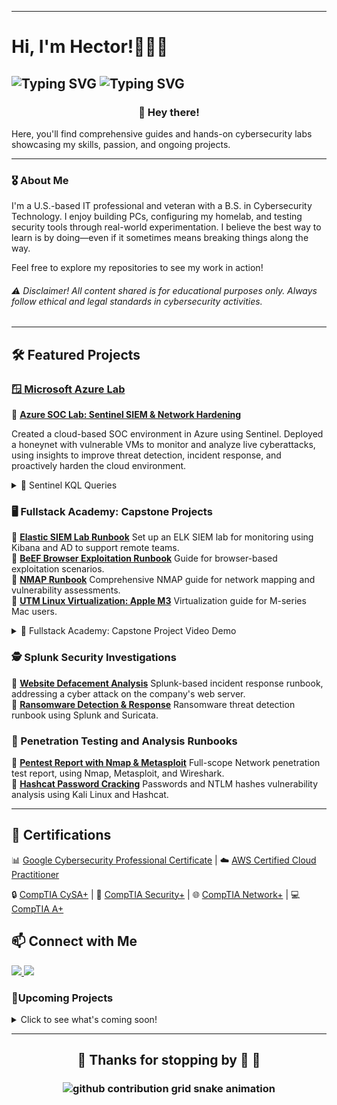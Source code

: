 
----

<h1> Hi, I'm Hector!🧑🏿‍💻</h1>

<h2 align="left">
    <img src="https://readme-typing-svg.herokuapp.com?font=Fira+Code+Medium&size=35&duration=3500&color=2A8BF7&repeat=false&random=false&width=445&lines=%22Hello%2C+World!%22;Welcome%2C" alt="Typing SVG" />

 <img src="https://readme-typing-svg.herokuapp.com?font=Fira+Code+Medium&size=35&duration=3500&pause=1000&color=2A8BF7&repeat=false&random=false&width=600&lines=+++++++++++++++++++++++++++++++++++;Checkout+my+projects.;Networking+Labs+%F0%9F%9B%9C;Cybersecurity+Portfolio%F0%9F%9B%A1%EF%B8%8F" alt="Typing SVG" />

</h2>

<div align="center">
  <h3>👋 Hey there!</h3>
</div>

<p> Here, you'll find comprehensive guides and hands-on cybersecurity labs showcasing my skills, passion, and ongoing projects. </p>

---

<h3>🎖️ About Me </h3>

<p>I'm a U.S.-based IT professional and veteran with a B.S. in Cybersecurity Technology. I enjoy building PCs, configuring my homelab, and testing security tools through real-world experimentation. I believe the best way to learn is by doing—even if it sometimes means breaking things along the way. </p>
<p> Feel free to explore my repositories to see my work in action! </p>

<h6>⚠️ Disclaimer! 
    All content shared is for educational purposes only. Always follow ethical and legal standards in cybersecurity activities. </h6>

----

<h2> 🛠️ Featured Projects</h2>

### 🪟[ Microsoft Azure Lab](https://github.com/reyestech/Azure-Honeynet-and-Sentinel-Hardening-/tree/main)
🔹 [**Azure SOC Lab: Sentinel SIEM & Network Hardening**](https://github.com/reyestech/Azure-Honeynet-and-Sentinel-Hardening-/tree/main)
<p> Created a cloud-based SOC environment in Azure using Sentinel. Deployed a honeynet with vulnerable VMs to monitor and analyze live cyberattacks, using insights to improve threat detection, incident response, and proactively harden the
  cloud environment.
    
<details>
  <summary>📑 Sentinel KQL Queries</summary>
  <ul>
    <li><a href="https://github.com/reyestech/KQL-Queries-Sheet-For-Azure-Honeynet-trap/tree/main">KQL Query Guidelines</a></li>
  </ul>
</details>
</details>

<p> 

### 🖥️ Fullstack Academy: Capstone Projects 
🔸 [**Elastic SIEM Lab Runbook**](https://github.com/reyestech/Elastic-SIEM-Lab-Runbook) Set up an ELK SIEM lab for monitoring using Kibana and AD to support remote teams.  
🔸 [**BeEF Browser Exploitation Runbook**](https://github.com/reyestech/BeEF-Browser-Exploitation-Framework-Runbook/blob/main/README.md) Guide for browser-based exploitation scenarios.  
🔸 [**NMAP Runbook**](https://github.com/reyestech/NMAP-Runbook) Comprehensive NMAP guide for network mapping and vulnerability assessments.  
🔸 [**UTM Linux Virtualization: Apple M3**](https://github.com/reyestech/UTM-Virtual-Machines-for-M1-M2-Mac-Kali-Linux-Tutorial/tree/main) Virtualization guide for M-series Mac users.  
 
 <details>
  <summary>🎥 Fullstack Academy: Capstone Project Video Demo</summary>
  <a href="https://www.youtube.com/watch?v=j60MCJAZG3s">
    <img src="https://img.youtube.com/vi/j60MCJAZG3s/0.jpg" alt="YouTube Video" />
  </a>
  </details>


### 🕵️ Splunk Security Investigations
🔹 [**Website Defacement Analysis**](https://github.com/reyestech/Splunk-Web-Site-Defacement) Splunk-based incident response runbook, addressing a cyber attack on the company's web server.  
🔹 [**Ransomware Detection & Response**](https://github.com/reyestech/Splunk-Ransomware) Ransomware threat detection runbook using Splunk and Suricata.  

### 🥷 Penetration Testing and Analysis Runbooks
🔺 [**Pentest Report with Nmap & Metasploit**](https://github.com/reyestech/Nmap-Metasploit-Penetration-Testing-Report) Full-scope Network penetration test report, using Nmap, Metasploit, and Wireshark.  
🔺 [**Hashcat Password Cracking**](https://github.com/reyestech/Hashcat/tree/main) Passwords and NTLM hashes vulnerability analysis using Kali Linux and Hashcat.  

---

<h2> 📜 Certifications</h2>

📊 [Google Cybersecurity Professional Certificate](https://github.com/reyestech/Google-Cybersecurity-Professional-Certificate/tree/main) | ☁️ [AWS Certified Cloud Practitioner](https://github.com/reyestech/AWS-Certified-Cloud-Practitioner-Cert)

🔒 [CompTIA CySA+](https://github.com/reyestech/CySACert/blob/de4697c06c882f5b9bc2b1f60aecb32d2ea2ef20/README.md) | 🔑 [CompTIA Security+](https://github.com/reyestech/Comptia-Sec-Cert-Image/tree/main) | 🌐 [CompTIA Network+](https://github.com/reyestech/Network-) | 💻 [CompTIA A+](https://github.com/reyestech/ComptiA-_Cert/blob/main/README.md)


<h2> 📫 Connect with Me</h2>

<a href="https://linkedin.com/in/reyestech">
  <img src="https://img.shields.io/badge/-LinkedIn-0072b1?&style=for-the-badge&logo=linkedin&logoColor=white" />
</a>

<a href="mailto:hmreyes809@gmail.com">
  <img src="https://img.shields.io/badge/Gmail-333333?style=for-the-badge&logo=gmail&logoColor=red" />
</a>

<h3> 🔨Upcoming Projects</h3>

<details>
  <summary> Click to see what's coming soon!</summary>
  <ul>
    <li><b>- 🔐 Threat Simulation Lab: Blue/Red Team simulation with detection response </b></li>
    <li><b>- 🧠 Python for Security Automation </b></li>
    <li><b>- 📶 All-in-One Portable Router: Docker-based  Raspberry Pi, VPN & Wireless Router with Pi-hole </b></li>
  </ul>
</details>

---

<h2 align="center"> 🐍 Thanks for stopping by 👋 🐍 </h2>
<h3 align="center">
<picture>
  <source
    media="(prefers-color-scheme: dark)"
    srcset="https://raw.githubusercontent.com/platane/snk/output/github-contribution-grid-snake-dark.svg"
  />
  <source
    media="(prefers-color-scheme: light)"
    srcset="https://raw.githubusercontent.com/platane/snk/output/github-contribution-grid-snake.svg"
  />
  <img
    alt="github contribution grid snake animation"
    src="https://raw.githubusercontent.com/platane/snk/output/github-contribution-grid-snake.svg"
  />
  </h2>
  

